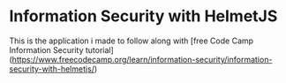 # Information Security with HelmetJS

This is the application i made to follow along with [free Code Camp Information Security tutorial] (https://www.freecodecamp.org/learn/information-security/information-security-with-helmetjs/)

